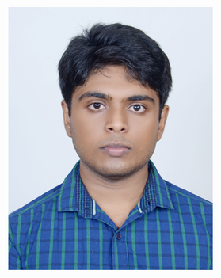 ![alt text](https://github.com/SinhaSaptarshi/sinhasaptarshi.github.io/blob/master/DSC_5798%20.jpg?raw=true)
